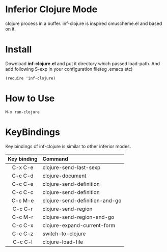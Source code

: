Inferior Clojure Mode
====================

clojure process in a buffer.
inf-clojure is inspired cmuscheme.el and based on it.

Install
=======
Download **inf-clojure.el** and put it directory which passed load-path.
And add following S-exp in your configuration file(eg .emacs etc)

    (require 'inf-clojure)

How to Use
==========

    M-x run-clojure


KeyBindings
============
Key bindings of inf-clojure is similar to other inferior modes.

| Key binding | Command                          |
|:-----------:|:---------------------------------|
|  C-x C-e    |  clojure-send-last-sexp          |
|  C-c C-d    |  clojure-document                |
|  C-c C-e    |  clojure-send-definition         |
|  C-c C-c    |  clojure-send-definition         |
|  C-c M-e    |  clojure-send-definition-and-go  |
|  C-c C-r    |  clojure-send-region             |
|  C-c M-r    |  clojure-send-region-and-go      |
|  C-c C-x    |  clojure-expand-current-form     |
|  C-c C-z    |  switch-to-clojure               |
|  C-c C-l    |  clojure-load-file               |
